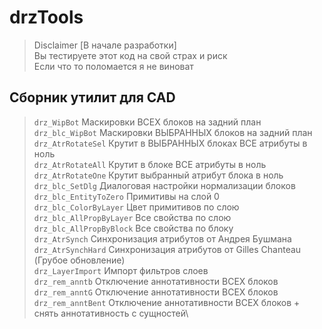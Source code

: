 # drzTools
>Disclaimer 
[В начале разработки]\
Вы тестируете этот код на свой страх и риск\
Если что то поломается я не виноват

## Сборник утилит для CAD
 
 > `drz_WipBot`	Маскировки ВСЕХ блоков на задний план\
`drz_blc_WipBot`	Маскировки ВЫБРАННЫХ блоков на задний план\
`drz_AtrRotateSel`	Крутит в ВЫБРАННЫХ блоках ВСЕ атрибуты в ноль\
`drz_AtrRotateAll`	Крутит в блоке ВСЕ атрибуты в ноль\
`drz_AtrRotateOne`	Крутит выбранный атрибут блока в ноль\
`drz_blc_SetDlg`	Диалоговая настройки нормализации блоков\
`drz_blc_EntityToZero`	Примитивы на слой 0\
`drz_blc_ColorByLayer`	Цвет примитивов по слою\
`drz_blc_AllPropByLayer`	Все свойства по слою\
`drz_blc_AllPropByBlock`	Все свойства по блоку\
`drz_AtrSynch`	Синхронизация атрибутов от Андрея Бушмана\
`drz_AtrSynchHard`	Синхронизация атрибутов от Gilles Chanteau (Грубое обновление)\
`drz_LayerImport`	Импорт фильтров слоев\
`drz_rem_anntb`	Отключение аннотативности ВСЕХ блоков\
`drz_rem_anntG`	Отключение аннотативности ВСЕХ блоков\
`drz_rem_anntBent`	Отключение аннотативности ВСЕХ блоков + снять аннотативность с сущностей\
